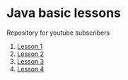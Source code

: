 # Java basic lessons
Repository for youtube subscribers

1. [Lesson 1 ](javabasiclessons/lessons/day1.md)
1. [Lesson 2 ](javabasiclessons/lessons/day2.md)
1. [Lesson 3 ](javabasiclessons/lessons/day3.md)
1. [Lesson 4 ](javabasiclessons/lessons/day4.md)